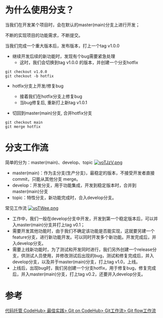 # 为什么使用分支？

当我们在开发某个项目时，会在默认的master(main)分支上进行开发；

不断的实现项目的功能需求，不断提交。

当我们完成一个重大版本后，发布版本，打上一个tag v1.0.0



- 继续开发后续的新功能时，发现有个bug需要紧急处理
  - 这时，我们会切换到tag v1.0.0 的版本，并创建一个分支hotfix

```
git checkout v1.0.0
git checkout -b hotfix
```

- hotfix分支上开发/修复bug
  - 接着我们在hotfix分支上修复bug
  - 当bug修复后, 重新打上新tag v1.0.1

- 切回到master(main)分支, 合并hotfix分支

```
git checkout main
git merge hotfix
```

# 分支工作流
简单的分为：master(main)、develop、topic
[![voTJzV.png](https://s1.ax1x.com/2022/09/04/voTJzV.png)](https://imgse.com/i/voTJzV)
- master(main)：作为主分支(生产分支)，最稳定的版本，不接受开发者直接commit，只能从其他分支 merge。
- develop：开发分支，用于功能集成，开发到稳定版本时，合并到master(main)分支
- topic：特性分支，新功能完成时，合入develop分支。

常见工作流
[![voTWee.png](https://s1.ax1x.com/2022/09/04/voTWee.png)](https://imgse.com/i/voTWee)
- 工作中，我们一般在develop分支中开发，开发到第一个稳定版本后，可以并入master(main)分支并打上tag v0.1；
- 需要开发其他功能时，由于我们不确定该功能是否能实现，这就要另建一个feature分支，进行新功能开发。可以同时开发多个新功能。开发完成后，并入develop分支。
- 需要上线新功能时，为了测试和开发同时进行，我们另外创建一个release分支，供测试人员使用，并修改测试后出现的bug，测试和修复完成后，并入develop分支，以及并于master(main)分支，打上tag v1.0，上线。
- 上线后，出现bug时，我们另创建一个分支hotfix，用于修复bug，修复完成后，并入master(main)分支，打上tag v0.2，还要并入develop分支。



# 参考
[ 代码托管 CodeHub> 最佳实践> Git on CodeHub> Git工作流> Git flow工作流](https://support.huaweicloud.com/bestpractice-codehub/codehub_practice_1005.html)